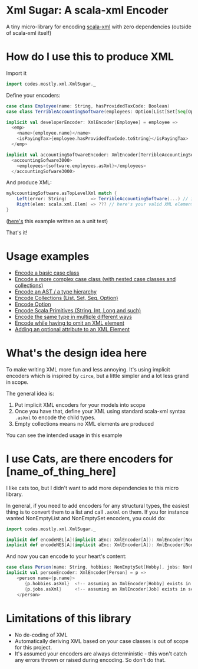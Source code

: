 # Xml Sugar: A scala-xml Encoder 
A tiny micro-library for encoding [scala-xml](https://github.com/scala/scala-xml) with zero dependencies (outside of scala-xml itself)

# How do I use this to produce XML
Import it

```scala
import codes.mostly.xml.XmlSugar._
```

Define your encoders:

```scala
case class Employee(name: String, hasProvidedTaxCode: Boolean)
case class TerribleAccountingSoftware(employees: Option[List[Set[Seq[Option[List[Employee]]]]]]) // Hopefully a contrived example

implicit val developerEncoder: XmlEncoder[Employee] = employee =>
  <emp>
    <name>{employee.name}</name>
    <isPayingTax>{employee.hasProvidedTaxCode.toString}</isPayingTax>
  </emp>

implicit val accountingSoftwareEncoder: XmlEncoder[TerribleAccountingSoftware] = software =>
  <accountingSofware3000>
    <employees>{software.employees.asXml}</employees>
  </accountingSofware3000>
```

And produce XML:

```scala
myAccountingSoftware.asTopLevelXml match {
    Left(error: String)         => TerribleAccountingSoftware(...) // in case you goofed and didn't produce EXACTLY one xml element
    Right(elem: scala.xml.Elem) => ??? // here's your valid XML element
}
```

([here's](https://github.com/TobiasRoland/scala-xml-encoder/blob/main/src/test/scala/codes/mostly/xml/examples/encoding/EncodingCollections.scala) this example written as a unit test)

That's it! 

# Usage examples

* [Encode a basic case class](src/test/scala/codes/mostly/xml/examples/encoding/EncodingCaseClass.scala)
* [Encode a more complex case class (with nested case classes and collections)](src/test/scala/codes/mostly/xml/examples/encoding/EncodingAnEntireHierarchy.scala)
* [Encode an AST / a type hierarchy](src/test/scala/codes/mostly/xml/examples/encoding/EncodingAST.scala)
* [Encode Collections (List, Set, Seq, Option)](src/test/scala/codes/mostly/xml/examples/encoding/EncodingCollections.scala)
* [Encode Option](src/test/scala/codes/mostly/xml/examples/encoding/EncodingOptions.scala)
* [Encode Scala Primitives (String, Int, Long and such)](src/test/scala/codes/mostly/xml/examples/encoding/EncodingScalaPrimitives.scala)
* [Encode the same type in multiple different ways](src/test/scala/codes/mostly/xml/examples/encoding/EncodingTheSameTypeDifferently.scala)
* [Encode while having to omit an XML element](src/test/scala/codes/mostly/xml/examples/encoding/OmittingNodeWhenCollectionIsEmpty.scala)
* [Adding an optional attribute to an XML Element](src/test/scala/codes/mostly/xml/examples/attribute/OptionalNodeAttributes.scala)

# What's the design idea here
To make writing XML more fun and less annoying. It's using implicit encoders which
is inspired by `circe`, but a little simpler and a lot less grand in scope.

The general idea is:

1. Put implicit XML encoders for your models into scope
2. Once you have that, define your XML using standard scala-xml syntax `.asXml` to encode the child types.
3. Empty collections means no XML elements are produced
  
You can see the intended usage in this example

# I use Cats, are there encoders for [name_of_thing_here]
I like cats too, but I didn't want to add more dependencies to this micro library.

In general, if you need to add encoders for any structural types, the easiest
thing is to convert them to a list and call `.asXml` on them. If you for instance wanted
NonEmptyList and NonEmptySet encoders, you could do:

```scala
import codes.mostly.xml.XmlSugar._

implicit def encodeNEL[A](implicit aEnc: XmlEncoder[A]): XmlEncoder[NonEmptyList[A]] = nel => nel.toList.toXml
implicit def encodeNES[A](implicit aEnc: XmlEncoder[A]): XmlEncoder[NonEmptySet[A]]  = nes => nes.toNonEmptyList.toXml
```

And now you can encode to your heart's content:

```scala
case class Person(name: String, hobbies: NonEmptySet[Hobby], jobs: NonEmptyList[Job])
implicit val personEncoder: XmlEncoder[Person] = p => 
    <person name={p.name}>
       {p.hobbies.asXml}  <!-- assuming an XmlEncoder[Hobby] exists in scope -->
       {p.jobs.asXml}     <!-- assuming an XmlEncoder[Job] exists in scope -->
    </person>
```

# Limitations of this library
- No de-coding of XML
- Automatically deriving XML based on your case classes is out of scope for this project.
- It's assumed your encoders are always deterministic - this won't catch any errors thrown or raised during encoding. So don't do that.
